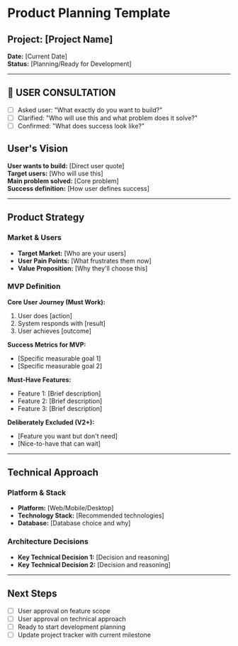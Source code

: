 # Product Planning Template

## Project: [Project Name]
**Date:** [Current Date]  
**Status:** [Planning/Ready for Development]

---

## 🎯 USER CONSULTATION
- [ ] Asked user: "What exactly do you want to build?"
- [ ] Clarified: "Who will use this and what problem does it solve?"
- [ ] Confirmed: "What does success look like?"

## User's Vision
**User wants to build:** [Direct user quote]  
**Target users:** [Who will use this]  
**Main problem solved:** [Core problem]  
**Success definition:** [How user defines success]

---

## Product Strategy
### Market & Users
- **Target Market:** [Who are your users]
- **User Pain Points:** [What frustrates them now]
- **Value Proposition:** [Why they'll choose this]

### MVP Definition
**Core User Journey (Must Work):**
1. User does [action]
2. System responds with [result]  
3. User achieves [outcome]

**Success Metrics for MVP:**
- [Specific measurable goal 1]
- [Specific measurable goal 2]

**Must-Have Features:**
- Feature 1: [Brief description]
- Feature 2: [Brief description]
- Feature 3: [Brief description]

**Deliberately Excluded (V2+):**
- [Feature you want but don't need]
- [Nice-to-have that can wait]

---

## Technical Approach
### Platform & Stack
- **Platform:** [Web/Mobile/Desktop]
- **Technology Stack:** [Recommended technologies]
- **Database:** [Database choice and why]

### Architecture Decisions
- **Key Technical Decision 1:** [Decision and reasoning]
- **Key Technical Decision 2:** [Decision and reasoning]

---

## Next Steps
- [ ] User approval on feature scope
- [ ] User approval on technical approach
- [ ] Ready to start development planning
- [ ] Update project tracker with current milestone